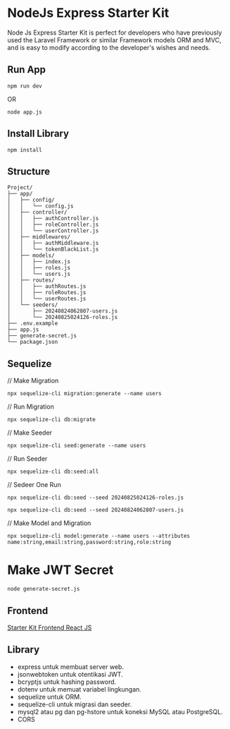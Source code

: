 # NodeJs Express Starter Kit
Node Js Express Starter Kit is perfect for developers who have previously used the Laravel Framework or similar Framework models ORM and MVC, and is easy to modify according to the developer's wishes and needs.

## Run App ##
```plaintext
npm run dev
```
OR
```plaintext
node app.js
```

## Install Library ##
```plaintext
npm install
```

## Structure ##
```plaintext
Project/
├── app/
│   ├── config/
│   │   └── config.js
│   ├── controller/
│   │   ├── authController.js
│   │   ├── roleController.js
│   │   └── userController.js
│   ├── middlewares/
│   │   ├── authMiddleware.js
│   │   └── tokenBlackList.js
│   ├── models/
│   │   ├── index.js
│   │   ├── roles.js
│   │   └── users.js
│   ├── routes/
│   │   ├── authRoutes.js
│   │   ├── roleRoutes.js
│   │   └── userRoutes.js
│   └── seeders/
│       ├── 20240824062807-users.js
│       └── 20240825024126-roles.js
├── .env.example
├── app.js
├── generate-secret.js
└── package.json
```

## Sequelize ##
// Make Migration
```plaintext
npx sequelize-cli migration:generate --name users
```
// Run Migration
```plaintext
npx sequelize-cli db:migrate
```

// Make Seeder
```plaintext
npx sequelize-cli seed:generate --name users
```
// Run Seeder
```plaintext
npx sequelize-cli db:seed:all
```

// Sedeer One Run
```plaintext
npx sequelize-cli db:seed --seed 20240825024126-roles.js
```
```plaintext
npx sequelize-cli db:seed --seed 20240824062807-users.js
```

// Make Model and Migration
```plaintext
npx sequelize-cli model:generate --name users --attributes name:string,email:string,password:string,role:string
```

# Make JWT Secret
```plaintext
node generate-secret.js
```

## Frontend ##
[Starter Kit Frontend React JS](https://github.com/SyahrulRomadoni/reactjs-vite-starter-kit)

## Library ##
- express untuk membuat server web.
- jsonwebtoken untuk otentikasi JWT.
- bcryptjs untuk hashing password.
- dotenv untuk memuat variabel lingkungan.
- sequelize untuk ORM.
- sequelize-cli untuk migrasi dan seeder.
- mysql2 atau pg dan pg-hstore untuk koneksi MySQL atau PostgreSQL.
- CORS
